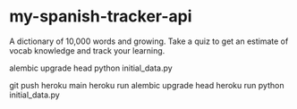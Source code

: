 # my-spanish-tracker-api

A dictionary of 10,000 words and growing. Take a quiz to get an estimate of vocab knowledge and track your learning.


alembic upgrade head
python initial_data.py

git push heroku main
heroku run alembic upgrade head
heroku run python initial_data.py

